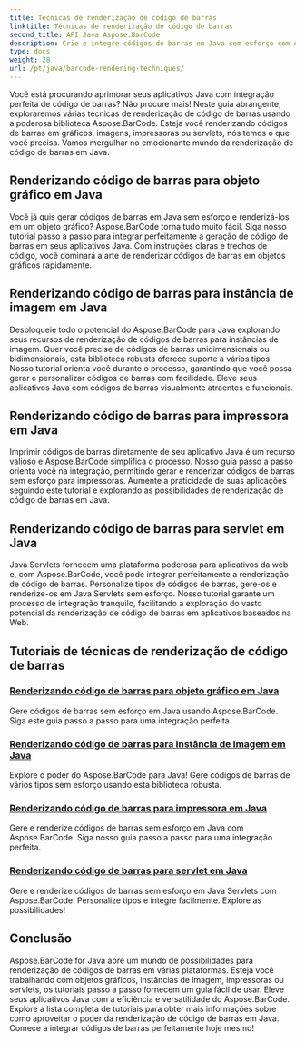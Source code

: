 ```yaml
---
title: Técnicas de renderização de código de barras
linktitle: Técnicas de renderização de código de barras
second_title: API Java Aspose.BarCode
description: Crie e integre códigos de barras em Java sem esforço com Aspose.BarCode. Explore tutoriais passo a passo para renderizar códigos de barras em gráficos, imagens, impressoras e servlets.
type: docs
weight: 28
url: /pt/java/barcode-rendering-techniques/
---
```


Você está procurando aprimorar seus aplicativos Java com integração perfeita de código de barras? Não procure mais! Neste guia abrangente, exploraremos várias técnicas de renderização de código de barras usando a poderosa biblioteca Aspose.BarCode. Esteja você renderizando códigos de barras em gráficos, imagens, impressoras ou servlets, nós temos o que você precisa. Vamos mergulhar no emocionante mundo da renderização de código de barras em Java.

## Renderizando código de barras para objeto gráfico em Java

Você já quis gerar códigos de barras em Java sem esforço e renderizá-los em um objeto gráfico? Aspose.BarCode torna tudo muito fácil. Siga nosso tutorial passo a passo para integrar perfeitamente a geração de código de barras em seus aplicativos Java. Com instruções claras e trechos de código, você dominará a arte de renderizar códigos de barras em objetos gráficos rapidamente.

## Renderizando código de barras para instância de imagem em Java

Desbloqueie todo o potencial do Aspose.BarCode para Java explorando seus recursos de renderização de códigos de barras para instâncias de imagem. Quer você precise de códigos de barras unidimensionais ou bidimensionais, esta biblioteca robusta oferece suporte a vários tipos. Nosso tutorial orienta você durante o processo, garantindo que você possa gerar e personalizar códigos de barras com facilidade. Eleve seus aplicativos Java com códigos de barras visualmente atraentes e funcionais.

## Renderizando código de barras para impressora em Java

Imprimir códigos de barras diretamente de seu aplicativo Java é um recurso valioso e Aspose.BarCode simplifica o processo. Nosso guia passo a passo orienta você na integração, permitindo gerar e renderizar códigos de barras sem esforço para impressoras. Aumente a praticidade de suas aplicações seguindo este tutorial e explorando as possibilidades de renderização de código de barras em Java.

## Renderizando código de barras para servlet em Java

Java Servlets fornecem uma plataforma poderosa para aplicativos da web e, com Aspose.BarCode, você pode integrar perfeitamente a renderização de código de barras. Personalize tipos de códigos de barras, gere-os e renderize-os em Java Servlets sem esforço. Nosso tutorial garante um processo de integração tranquilo, facilitando a exploração do vasto potencial da renderização de código de barras em aplicativos baseados na Web.

## Tutoriais de técnicas de renderização de código de barras
### [Renderizando código de barras para objeto gráfico em Java](./rendering-barcode-graphics-object/)
Gere códigos de barras sem esforço em Java usando Aspose.BarCode. Siga este guia passo a passo para uma integração perfeita.
### [Renderizando código de barras para instância de imagem em Java](./rendering-barcode-image-instance/)
Explore o poder do Aspose.BarCode para Java! Gere códigos de barras de vários tipos sem esforço usando esta biblioteca robusta.
### [Renderizando código de barras para impressora em Java](./rendering-barcode-printer/)
Gere e renderize códigos de barras sem esforço em Java com Aspose.BarCode. Siga nosso guia passo a passo para uma integração perfeita.
### [Renderizando código de barras para servlet em Java](./rendering-barcode-servlet/)
Gere e renderize códigos de barras sem esforço em Java Servlets com Aspose.BarCode. Personalize tipos e integre facilmente. Explore as possibilidades!

## Conclusão
Aspose.BarCode for Java abre um mundo de possibilidades para renderização de códigos de barras em várias plataformas. Esteja você trabalhando com objetos gráficos, instâncias de imagem, impressoras ou servlets, os tutoriais passo a passo fornecem um guia fácil de usar. Eleve seus aplicativos Java com a eficiência e versatilidade do Aspose.BarCode. Explore a lista completa de tutoriais para obter mais informações sobre como aproveitar o poder da renderização de código de barras em Java. Comece a integrar códigos de barras perfeitamente hoje mesmo!